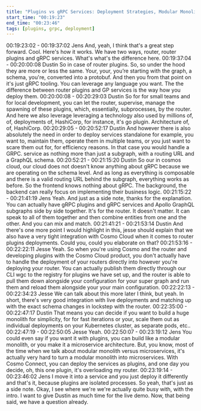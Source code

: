 ```yaml
---
title: "Plugins vs gRPC Services: Deployment Strategies, Modular Monolith vs Microservices"
start_time: "00:19:23"
end_time: "00:23:46"
tags: [plugins, grpc, deployment]
---
```


00:19:23:02 - 00:19:37:02
Jens
And, yeah, I think that's a great step forward. Cool. Here's how it works. We have two ways,
router, router plugins and gRPC services. What's what's the difference here.
00:19:37:04 - 00:20:00:08
Dustin
So in case of router plugins. So, so under the hood they are more or less the same. Your, your,
you’re starting with the graph, a schema, you're, converted into a protobuf. And then you from
that point on it's just gRPC tooling. You can leverage any language you want. The the difference
between router plugins and GP services is the way how you deploy them.
00:20:00:08 - 00:20:29:03
Dustin
So for for small teams and for local development, you can let the router, supervise, manage the
spawning of these plugins, which, essentially, subprocesses, by the router. And here we also
leverage leveraging a technology also used by millions of, of, deployments of, HashiCorp, for
instance, it's go plugin. Architecture of, of, HashiCorp.
00:20:29:05 - 00:20:52:17
Dustin
And however there is also absolutely the need in order to deploy services standalone for
example, you want to, maintain them, operate them in multiple teams, or you just want to scare
them out for, for efficiency reasons. In that case you would handle a GRPC. service as nothing
more than just a subgraph, with a routing URL and a GraphQL schema.
00:20:52:21 - 00:21:15:20
Dustin
So our in cosmos cloud, our cloud does not doesn't know anything about gRPC because we are
operating on the schema level. And as long as everything is composable and there is a valid
routing URL behind the subgraph, everything works as before. So the frontend knows nothing
about gRPC. The background, the backend can really focus on implementing their business
logic.
00:21:15:22 - 00:21:41:19
Jens
Yeah. And just as a side note, thanks for the explanation. You can actually have gRPC plugins
and gRPC services and Apollo GraphQL subgraphs side by side together. It's for the router. It
doesn't matter. It can speak to all of them together and then combine entities from one and the
other. And you can mix and match.
00:21:41:21 - 00:21:53:14
Dustin
And there's one more point I would highlight in this, jesse should explain that we also have a
very tight integration with Cosmo Cloud when it comes to router plugins deployments. Could
you, could you elaborate on that?
00:21:53:16 - 00:22:22:11
Jesse
Yeah. So when you're using Cosmo and the router and developing plugins with the Cosmo
Cloud product, you don't actually have to handle the deployment of your routers directly into
however you're deploying your router. You can actually publish them directly through our CLI
wgc to the registry for plugins we have set up, and the router is able to pull them down
alongside your configuration for your super graph and run them and reload them alongside your
your main configuration.
00:22:22:13 - 00:22:34:23
Jesse
We can talk about this more later I think, but yeah. In short, there's very good integration with
live deployments and matching up with the exact schema changes in lockstep with the router.
00:22:35:00 - 00:22:47:17
Dustin
That means you can decide if you want to build a huge monolith for simplicity, for for fast
iterations or your, scale them out as individual deployments on your Kubernetes cluster, as
separate pods, etc..
00:22:47:19 - 00:22:50:05
Jesse
Yeah.
00:22:50:07 - 00:23:19:12
Jens
You could even say if you want it with plugins, you can build like a modular monolith, or you
make it a microservice architecture. But, you know, most of the time when we talk about
modular monolith versus microservices, it's actually very hard to turn a modular monolith into
microservices. With Cosmo Connect, you can deploy the services as plugins, and one day you
decide, oh, this one plugin, it's overloading my router.
00:23:19:14 - 00:23:46:02
Jens
I move it into a service and you just deploy it differently and that's it, because plugins are
isolated processes. So yeah, that's just as a side note. Okay, I see where we're we're actually
quite busy with, with the intro. I want to give Dustin as much time for the live demo. Now, that
being said, we have a question already.